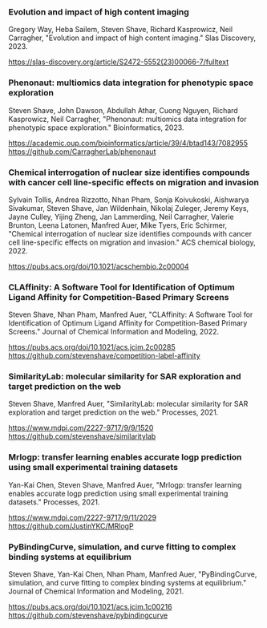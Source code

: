 ### Evolution and impact of high content imaging

Gregory Way, Heba Sailem, Steven Shave, Richard Kasprowicz, Neil Carragher, "Evolution and impact of high content imaging." Slas Discovery, 2023.

https://slas-discovery.org/article/S2472-5552(23)00066-7/fulltext
<a href="files/2023_Evolution_and_impact_of_HCI.pdf"><i class="fas fa-fw fa-file-pdf zoom" aria-hidden="true"></i></a>

### Phenonaut: multiomics data integration for phenotypic space exploration

Steven Shave, John Dawson, Abdullah Athar, Cuong Nguyen, Richard Kasprowicz, Neil Carragher, "Phenonaut: multiomics data integration for phenotypic space exploration." Bioinformatics, 2023.

https://academic.oup.com/bioinformatics/article/39/4/btad143/7082955
<a href="files/2023_Phenonaut.pdf"><i class="fas fa-fw fa-file-pdf zoom" aria-hidden="true"></i></a>
https://github.com/CarragherLab/phenonaut

### Chemical interrogation of nuclear size identifies compounds with cancer cell line-specific effects on migration and invasion

Sylvain Tollis, Andrea Rizzotto, Nhan Pham, Sonja Koivukoski, Aishwarya Sivakumar, Steven Shave, Jan Wildenhain, Nikolaj Zuleger, Jeremy Keys, Jayne Culley, Yijing Zheng, Jan Lammerding, Neil Carragher, Valerie Brunton, Leena Latonen, Manfred Auer, Mike Tyers, Eric Schirmer, "Chemical interrogation of nuclear size identifies compounds with cancer cell line-specific effects on migration and invasion." ACS chemical biology, 2022.

https://pubs.acs.org/doi/10.1021/acschembio.2c00004
<a href="files/2022_Chemical_Interrogation_of_Nuclear_Size.pdf"><i class="fas fa-fw fa-file-pdf zoom" aria-hidden="true"></i></a>

### CLAffinity: A Software Tool for Identification of Optimum Ligand Affinity for Competition-Based Primary Screens

Steven Shave, Nhan Pham, Manfred Auer, "CLAffinity: A Software Tool for Identification of Optimum Ligand Affinity for Competition-Based Primary Screens." Journal of Chemical Information and Modeling, 2022.

https://pubs.acs.org/doi/10.1021/acs.jcim.2c00285
<a href="files/2022_CLAffinity.pdf"><i class="fas fa-fw fa-file-pdf zoom" aria-hidden="true"></i></a>
https://github.com/stevenshave/competition-label-affinity

### SimilarityLab: molecular similarity for SAR exploration and target prediction on the web

Steven Shave, Manfred Auer, "SimilarityLab: molecular similarity for SAR exploration and target prediction on the web." Processes, 2021.

https://www.mdpi.com/2227-9717/9/9/1520
<a href="files/2021_SimilarityLab.pdf"><i class="fas fa-fw fa-file-pdf zoom" aria-hidden="true"></i></a>
https://github.com/stevenshave/similaritylab

### Mrlogp: transfer learning enables accurate logp prediction using small experimental training datasets

Yan-Kai Chen, Steven Shave, Manfred Auer, "Mrlogp: transfer learning enables accurate logp prediction using small experimental training datasets." Processes, 2021.

https://www.mdpi.com/2227-9717/9/11/2029
<a href="files/2021_MRlogP.pdf"><i class="fas fa-fw fa-file-pdf zoom" aria-hidden="true"></i></a>
https://github.com/JustinYKC/MRlogP

### PyBindingCurve, simulation, and curve fitting to complex binding systems at equilibrium

Steven Shave, Yan-Kai Chen, Nhan Pham, Manfred Auer, "PyBindingCurve, simulation, and curve fitting to complex binding systems at equilibrium." Journal of Chemical Information and Modeling, 2021.

https://pubs.acs.org/doi/10.1021/acs.jcim.1c00216
<a href="files/2021_PyBindingCurve.pdf"><i class="fas fa-fw fa-file-pdf zoom" aria-hidden="true"></i></a>
https://github.com/stevenshave/pybindingcurve

